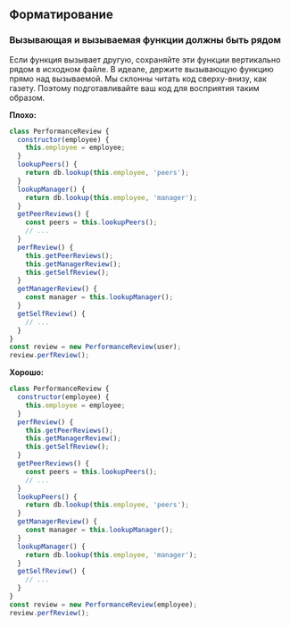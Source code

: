 ## **Форматирование**

### Вызывающая и вызываемая функции должны быть рядом

Если функция вызывает другую, сохраняйте эти функции вертикально рядом в исходном файле. В идеале, держите вызывающую функцию прямо над вызываемой. Мы склонны читать код сверху-внизу, как газету. Поэтому подготавливайте ваш код для восприятия таким образом.

**Плохо:**

```javascript
class PerformanceReview {
  constructor(employee) {
    this.employee = employee;
  }
  lookupPeers() {
    return db.lookup(this.employee, 'peers');
  }
  lookupManager() {
    return db.lookup(this.employee, 'manager');
  }
  getPeerReviews() {
    const peers = this.lookupPeers();
    // ...
  }
  perfReview() {
    this.getPeerReviews();
    this.getManagerReview();
    this.getSelfReview();
  }
  getManagerReview() {
    const manager = this.lookupManager();
  }
  getSelfReview() {
    // ...
  }
}
const review = new PerformanceReview(user);
review.perfReview();
```

**Хорошо:**

```javascript
class PerformanceReview {
  constructor(employee) {
    this.employee = employee;
  }
  perfReview() {
    this.getPeerReviews();
    this.getManagerReview();
    this.getSelfReview();
  }
  getPeerReviews() {
    const peers = this.lookupPeers();
    // ...
  }
  lookupPeers() {
    return db.lookup(this.employee, 'peers');
  }
  getManagerReview() {
    const manager = this.lookupManager();
  }
  lookupManager() {
    return db.lookup(this.employee, 'manager');
  }
  getSelfReview() {
    // ...
  }
}
const review = new PerformanceReview(employee);
review.perfReview();
```